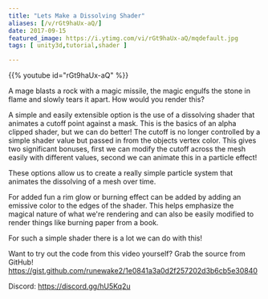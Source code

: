 ```yaml
---
title: "Lets Make a Dissolving Shader"
aliases: [/v/rGt9haUx-aQ/]
date: 2017-09-15
featured_image: https://i.ytimg.com/vi/rGt9haUx-aQ/mqdefault.jpg
tags: [ unity3d,tutorial,shader ]

---
```


{{% youtube id="rGt9haUx-aQ" %}}

A mage blasts a rock with a magic missile, the magic engulfs the stone in flame and slowly tears it apart. How would you render this?

A simple and easily extensible option is the use of a dissolving shader that animates a cutoff point against a mask. This is the basics of an alpha clipped shader, but we can do better! The cutoff is no longer controlled by a simple shader value but passed in from the objects vertex color. This gives two significant bonuses, first we can modify the cutoff across the mesh easily with different values, second we can animate this in a particle effect!

These options allow us to create a really simple particle system that animates the dissolving of a mesh over time.

For added fun a rim glow or burning effect can be added by adding an emissive color to the edges of the shader. This helps emphasize the magical nature of what we're rendering and can also be easily modified to render things like burning paper from a book.

For such a simple shader there is a lot we can do with this!

Want to try out the code from this video yourself? Grab the source from GitHub! https://gist.github.com/runewake2/1e0841a3a0d2f257202d3b6cb5e30840

Discord: https://discord.gg/hU5Kq2u
